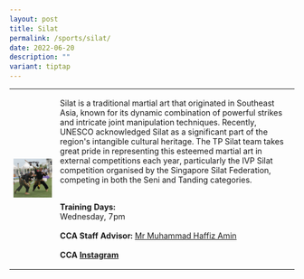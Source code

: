 ```yaml
---
layout: post
title: Silat
permalink: /sports/silat/
date: 2022-06-20
description: ""
variant: tiptap
---
```

<table style="minWidth: 50px">
<colgroup>
<col>
<col>
</colgroup>
<tbody>
<tr>
<td rowspan="1" colspan="1">
<div class="isomer-image-wrapper">
<img style="width: 100%" height="auto" width="100%" alt="" src="/images/Sports/Silat_1.png">
</div>
</td>
<td rowspan="1" colspan="1">
<p>Silat is a traditional martial art that originated in Southeast Asia,
known for its dynamic combination of powerful strikes and intricate joint
manipulation techniques. Recently, UNESCO acknowledged Silat as a significant
part of the region's intangible cultural heritage. The TP Silat team takes
great pride in representing this esteemed martial art in external competitions
each year, particularly the IVP Silat competition organised by the Singapore
Silat Federation, competing in both the Seni and Tanding categories.</p>
<p>
<br><strong>Training Days:</strong>
<br>Wednesday, 7pm
<br>
<br><strong>CCA Staff Advisor:</strong>  <a href="mailto:Muhammad_Haffiz_AMIN@TP.EDU.SG" rel="noopener nofollow" target="_blank">Mr Muhammad Haffiz Amin</a>
<br>
<br><strong>CCA <a href="https://www.instagram.com/tpsilat" rel="noopener noreferrer nofollow" target="_blank">Instagram</a></strong>
</p>
</td>
</tr>
</tbody>
</table>
<p></p>